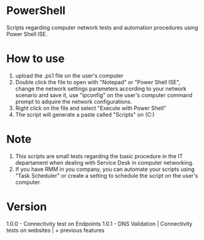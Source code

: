# PowerShell
Scripts regarding computer network tests and automation procedures using Power Shell ISE.

# How to use
1. upload the .ps1 file on the user's computer
2. Double click the file to open with "Notepad" or "Power Shell ISE", change the network settings parameters according to your network scenario and save it, use "ipconfig" on the user's computer command prompt to adquire the network configurations.
3. Right click on the file and select "Execute with Power Shell"
4. The script will generate a paste called "Scripts" on (C:)

# Note
1. This scripts are small tests regarding the basic procedure in the IT departament when dealing with Service Desk in computer networking. 
2. If you have RMM in you company, you can automate your scripts using "Task Scheduler" or create a setting to schedule the script on the user's computer.

# Version
1.0.0 - Connectivity test on Endpoints
1.0.1 - DNS Validation | Connectivity tests on websites | + previous features
